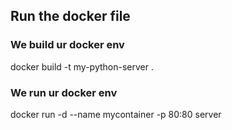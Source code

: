 ## Run the docker file


### We build ur docker env

docker build -t my-python-server .

### We run ur docker env

docker run -d --name mycontainer -p 80:80 server
